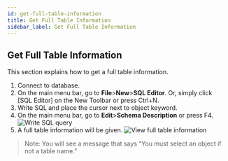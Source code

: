 ```yaml
---
id: get-full-table-information
title: Get Full Table Information
sidebar_label: Get Full Table Information
---
```


## Get Full Table Information

This section explains how to get a full table information.

1. Connect to database.
2. On the main menu bar, go to **File**>**New**>**SQL Editor**. Or, simply click [SQL Editor] on the New Toolbar or press Ctrl+N.
3. Write SQL and place the cursor next to object keyword.
4. On the main menu bar, go to **Edit**>**Schema Description** or press F4.
![Write SQL query](https://s3.ap-northeast-2.amazonaws.com/sqlgate-manual-content/7D1AC4B0379DAE33202ED7439F4F2A4E.jpg)
5. A full table information will be given.
![View full table information](https://s3.ap-northeast-2.amazonaws.com/sqlgate-manual-content/DDFB04C6CE47BC21E599F19B6C35244E.jpg)

> Note: You will see a message that says “You must select an object if not a table name.”